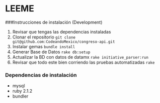# LEEME

###Instrucciones de instalación (Development)

1. Revisar que tengas las dependencias instaladas
2. Clonar el repositorio `git clone git@github.com:CodeandoMexico/congreso-api.git`
3. Instalar gemas `bundle install`
4. Generar Base de Datos `rake db:setup`
5. Actualizar la BD con datos de datamx `rake initiative_parser:run`
6. Revisar que todo este bien corriendo las pruebas automatizadas `rake`


### Dependencias de instalación
- mysql
- ruby 2.1.2
- bundler
